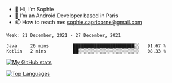 - 👋 Hi, I’m Sophie
- 👀 I’m an Android Developer based in Paris
- 📫 How to reach me: sophie.capricorne@gmail.com


<!--START_SECTION:waka-->
```text
Week: 21 December, 2021 - 27 December, 2021

Java     26 mins         ███████████████████████░░   91.67 % 
Kotlin   2 mins          ██░░░░░░░░░░░░░░░░░░░░░░░   08.33 % 
```
<!--END_SECTION:waka-->

[![My GitHub stats](https://github-readme-stats.vercel.app/api?username=sophicapri&show_icons=true&theme=buefy)](https://github.com/anuraghazra/github-readme-stats)

[![Top Languages](https://github-readme-stats.vercel.app/api/top-langs/?username=sophicapri&langs_count=2&layout=compact)](https://github.com/anuraghazra/github-readme-stats)

